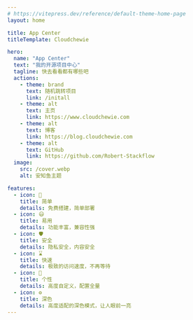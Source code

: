 ```yaml
---
# https://vitepress.dev/reference/default-theme-home-page
layout: home

title: App Center
titleTemplate: Cloudchewie

hero:
  name: "App Center"
  text: "我的开源项目中心"
  tagline: 快去看看都有哪些吧
  actions:
    - theme: brand
      text: 随机跳转项目
      link: /initall
    - theme: alt
      text: 主页
      link: https://www.cloudchewie.com
    - theme: alt
      text: 博客
      link: https://blog.cloudchewie.com
    - theme: alt
      text: GitHub
      link: https://github.com/Robert-Stackflow
  image:
    src: /cover.webp
    alt: 安知鱼主题

features:
  - icon: 🚀
    title: 简单
    details: 免费搭建，简单部署
  - icon: 😃
    title: 易用
    details: 功能丰富，兼容性强
  - icon: 🛡️
    title: 安全
    details: 隐私安全，内容安全
  - icon: ⌛️
    title: 快速
    details: 极致的访问速度，不再等待
  - icon: 🌈
    title: 个性
    details: 高度自定义，配置全量
  - icon: ⚙️
    title: 深色
    details: 高度适配的深色模式，让人眼前一亮
---
```


